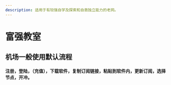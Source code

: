 ```yaml
---
description: 适用于有较强自学及探索和自救独立能力的老网。
---
```


# 富强教室

## 机场一般使用默认流程 <a id="ji-chang-yi-ban-shi-yong-mo-ren-liu-cheng"></a>

#### 注册，登陆，（充值），下载软件，复制订阅链接，粘贴到软件内，更新订阅，选择节点，开冲。 <a id="zhu-ce-deng-lu-chong-zhi-xia-zai-ruan-jian-fu-zhi-ding-yue-lian-jie-nian-tie-dao-ruan-jian-nei-geng-xin-ding-yue-xuan-ze-jie-dian-kai-chong"></a>

